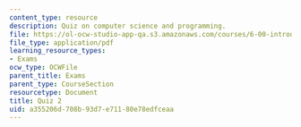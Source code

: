 ```yaml
---
content_type: resource
description: Quiz on computer science and programming.
file: https://ol-ocw-studio-app-qa.s3.amazonaws.com/courses/6-00-introduction-to-computer-science-and-programming-fall-2008/a355206d708b93d7e71180e78edfceaa_quiz2.pdf
file_type: application/pdf
learning_resource_types:
- Exams
ocw_type: OCWFile
parent_title: Exams
parent_type: CourseSection
resourcetype: Document
title: Quiz 2
uid: a355206d-708b-93d7-e711-80e78edfceaa
---
```

